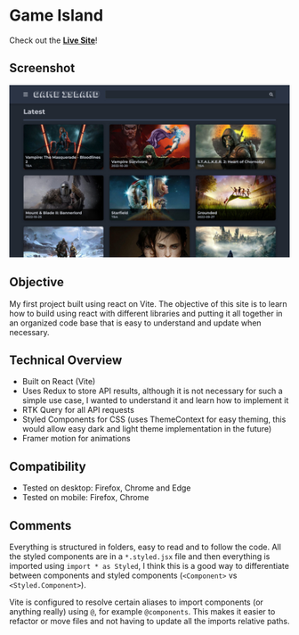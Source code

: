 # Game Island

Check out the [**Live Site**](https://montee-diego.github.io/game-island/)!

## Screenshot

![Game Island](./gh-image.jpg)

## Objective

My first project built using react on Vite. The objective of this site is to learn how to build
using react with different libraries and putting it all together in an organized code base that is
easy to understand and update when necessary.

## Technical Overview

- Built on React (Vite)
- Uses Redux to store API results, although it is not necessary for such a simple use case, I wanted
  to understand it and learn how to implement it
- RTK Query for all API requests
- Styled Components for CSS (uses ThemeContext for easy theming, this would allow easy dark and
  light theme implementation in the future)
- Framer motion for animations

## Compatibility

- Tested on desktop: Firefox, Chrome and Edge
- Tested on mobile: Firefox, Chrome

## Comments

Everything is structured in folders, easy to read and to follow the code. All the styled components
are in a `*.styled.jsx` file and then everything is imported using `import * as Styled`, I think
this is a good way to differentiate between components and styled components (`<Component>` vs
`<Styled.Component>`).

Vite is configured to resolve certain aliases to import components (or anything really) using
`@`, for example `@components`. This makes it easier to refactor or move files and not having to
update all the imports relative paths.
